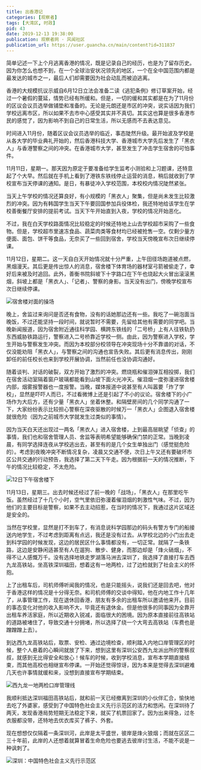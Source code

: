 ```yaml
---
title: 出香港记
categories: [观察者]
tags: [大湾区, 时政]
pid: 43
date: 2019-12-13 19:38:00
publication: 观察者网 · 风闻社区
publication_url: https://user.guancha.cn/main/content?id=311837
---
```


简单记述一下上个月逃离香港的情况，既是记录自己的经历，也是为了留存历史。因为你怎么也想不到，在一个全球治安状况领先的地区，一个在全中国范围内都是最发达的城市之一，最后人们却需要因为社会动乱而被迫逃离。

香港的大规模抗议示威自6月12日立法会准备二读《逃犯条例》修订草案开始，经过一个暑假的蔓延，情势已经有所缓和。但是，一切的缓和其实都是在为了11月份的区议会议员选举做铺垫和准备的。无论是元朗还是市区的冲突，说实话因为我们学校远离市区，所以如果不去市中心感受其实并不真切。其实这也算是很多香港市民的感觉了，因为影响不到自己的日常生活，所以无感而不去表达意见。<!--more-->

时间进入11月份，随着区议会议员选举的临近，事态陡然升级。最开始波及学校是从各大学的毕业典礼开始的，然后香港科技大学、香港城市大学先后发生了「黑衣人」与香港警察之间的冲突。在香港城市大学，甚至发生了冲击学生宿舍的可怕事件。

11月11日，星期一。那天因为原定于要准备给学生监考小测验和上习题课，还特意起了个大早。然后就在手机上看到了港铁东铁线停止运营的消息，稍后就收到了学校宣布当天停课的通知。是日，有暴徒冲入学校范围，本校校内情况陡然紧张。

当天上午学校的情况还算良好，有小规模的「黑衣人」聚集，但是尚未发生比较激烈的冲突。因为有韩国学生当天下午要回国参加兵役体检，我还特地给该学生在学校善衡餐厅安排的提前考试。当天下午开始直到入夜，学校的情况开始恶化。

不过，我在白天学校路面情况比较稳定的时候还特地上山去学校超市采购了一些食物。但是，学校超市里速冻食品、蔬菜肉类等食材均已经被抢售一空。仅剩少量方便面、面包、饼干等食品，无奈买了一些回到宿舍，学校当天傍晚宣布次日继续停课。

11月12日，星期二。这一天自白天开始情况就十分严重，上午田径场跑道被点燃，黑烟漫天。其后更是传出惊人的消息，宿舍楼下体育场的器材室弓箭被偷走了，幸好后来被及时追回。此外，善衡书院斜坡下十字路口在下午也烧起大火冒出滚滚黑烟，斜坡上都是「黑衣人」、「记者」、警察的身影。当天没有出门，傍晚学校宣布次日继续停课。

![宿舍楼对面的操场](https://web-1256060851.cos.ap-hongkong.myqcloud.com/posts/43/playground.jpg!500x)

晚上，舍监过来询问是否还有食物，没有的话她那边还有一些。我吃了一碗泡面当晚饭，不过还能坚持一段时间，就说暂时不需要，先留给其他有需要的同学吧。当晚新闻报道，因为宿舍附近通往科学园、横跨东铁线的「二号桥」上有人往铁轨扔东西威胁铁路运行，警察进入二号桥靠近学校一侧。由此，因为警察进入学校，学生开始与警察发生冲突。而因为本校部分校领导在冲突现场十分不靠谱的对话，不仅没能劝阻「黑衣人」，与警察之间的沟通也宣告失败。其后更有消息传出，刚刚卸任的前任校长也来到学校开展协调，当然前任也没协调沟通好。

随着谈判、对话的破裂，双方开始了激烈的冲突。燃烧瓶和催泪弹互相投掷，我们在宿舍活动室隔着窗户玻璃都能看到山坡下面火光冲天。催泪烟一度弥漫进宿舍楼内部，烟雾报警器也一度报警。当晚，媒体报道中说甚至有人叫嚣要「炸了学校」，显然是吓吓人而已，不过看微博上还是引起了不小的议论。宿舍楼下的小广场作为大后方，还有少量「黑衣人」坐着休整。和隔壁房间的几个同学沟通了一下，大家纷纷表示比较担心警察在深夜驱散的时候万一「黑衣人」企图退入宿舍楼就很危险（因为之前城市大学就发生过类似的事情）。

因为当天白天还出现过一两名「黑衣人」进入宿舍楼，上到最高层眺望「侦查」的事情，我们也和宿舍管理人员、舍监等表明希望能够确保门禁的正常。当晚到凌晨，有同学选择连夜从学校逃出去，甚至有的是几个女生单独出门（感觉挺危险的）。考虑到夜晚冲突不断情况复杂，凌晨又交通不便，次日上午又还有要破坏市区公共交通的行动预告，我选择了第二天下午走。因为根据前一天的情况推断，下午的情况比较稳定，不太危险。

![12日下午宿舍楼下](https://web-1256060851.cos.ap-hongkong.myqcloud.com/posts/43/pgh.jpg!500x)

11月13日，星期三。出去时候还经过了前一晚的「战场」，「黑衣人」在那里吃午饭。虽然经过了十几个小时，空气里依旧弥漫着催泪烟的刺激性气味。不过，因为他们的主要目标是警察，如果不去主动招惹，在当时的情况下，我通过这片区域还是安全的。

当然在学校里，显然是打不到车了，有消息说科学园那边的码头有警方专门的船接送内地学生，不过考虑到距离有点远，我还是没有过去。从学校北边的小门出去走到科学园的时候发现，这边的居民区什么事情都没有，一切正常。就隔了一条铁路，这边是安静闲适甚至有人在遛狗、散步、健身，而那边却是「烽火硝烟」，不得不让人感慨万千。没有选择地铁走罗湖落马洲去深圳了，我选择了直接打车去西九龙高铁站，坐高铁深圳福田，想着这有一地两检，过了边检就到了社会主义的怀抱。

上了出租车后，司机师傅听闻我的情况，也是只能摇头，说我们还是回去吧，他对于香港这样的情况是十分得无奈。和司机师傅的交谈中得知，他在内地工作十几年了，从事管理工作，现在退休回香港，朋友有多余的出租车所以邀请他来开。目前的事态变化对他的收入影响不大，毕竟还有退休金。但是他很多的同事因为全靠开出租车养活家庭，所以近期收入锐减，面临很大的困境。因为原本直接前往高铁站的道路被堵住了，导致交通十分拥堵，所以选择了绕一个大弯去高铁站（车费也是蹭蹭蹭上去）。

到达西九龙高铁站后，取票、安检、通过边境检查，顺利踏入内地口岸管理区的时候，整个人悬着的心瞬间就放了下来，想到这里有深圳公安西九龙派出所的警察叔叔，就感到无比得安全和放心！候车的时候，收到学校消息，宣布本学期直接结束，而其他高校也相继宣布停课。一开始还觉得惊讶，因为本来是觉得去深圳避难几天也许事情就缓和来，没想到直接宣布学期结束。

![西九龙一地两检口岸管理线](https://web-1256060851.cos.ap-hongkong.myqcloud.com/posts/43/west_kowloon.jpg!600x)

我顺利抵达深圳福田高铁站后，就和前一天已经撤离到深圳的小伙伴汇合，愉快地去吃了外婆家，感受到了中国特色社会主义先行示范区的活力和悠闲。在深圳待了两天，发现香港局势短期无法稳定下来，就买了机票回家了。因为出来得急，过冬衣服都没带，还特地去优衣库买了裤子、外套。

现在想想仅仅隔着一条深圳河，此岸是太平盛世，彼岸是烽火狼烟；而就在区区二三十年前，此岸的人还想着就算冒着生命危险也要逃去彼岸讨生活，不能不说是一种讽刺了。

![深圳：中国特色社会主义先行示范区](https://web-1256060851.cos.ap-hongkong.myqcloud.com/posts/43/shenzhen.jpg!500x)
